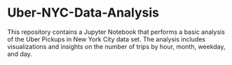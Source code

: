 # Uber-NYC-Data-Analysis
 This repository contains a Jupyter Notebook that performs a basic analysis of the Uber Pickups in New York City data set. The analysis includes visualizations and insights on the number of trips by hour, month, weekday, and day.
